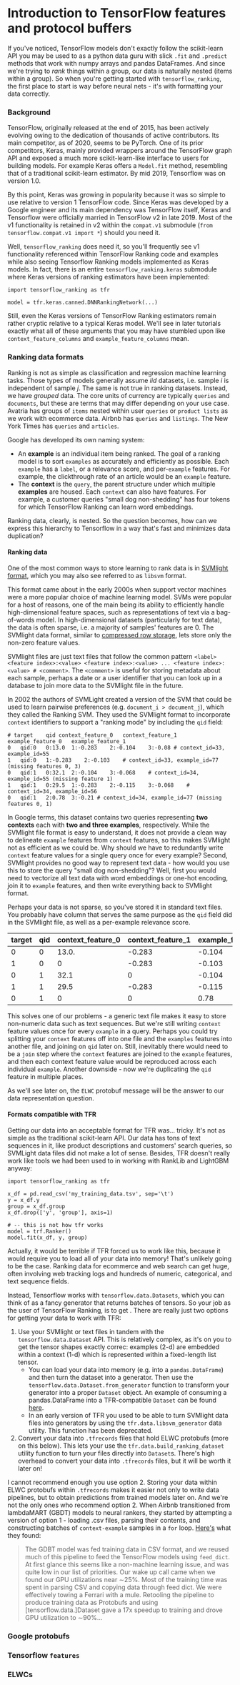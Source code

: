 # Introduction to TensorFlow features and protocol buffers

If you've noticed, TensorFlow models don't exactly follow the scikit-learn API you may be used to as a python data guru with slick `.fit` and `.predict` methods that work with numpy arrays and pandas DataFrames. And since we're trying to *rank* things within a group, our data is naturally nested (items within a group). So when you're getting started with `tensorflow_ranking`, the first place to start is way before neural nets - it's with formatting your data correctly.

### Background

TensorFlow, originally released at the end of 2015, has been actively evolving owing to the dedication of thousands of active contributors. Its main competitor, as of 2020, seems to be PyTorch. One of its prior competitors, Keras, mainly provided wrappers around the TensorFlow graph API and exposed a much more scikit-learn-like interface to users for building models. For example Keras offers a `Model.fit` method, resembling that of a traditional scikit-learn estimator. By mid 2019, Tensorflow was on version 1.0.

By this point, Keras was growing in popularity because it was so simple to use relative to version 1 TensorFlow code. Since Keras was developed by a Google engineer and its main dependency was TensorFlow itself, Keras and Tensorflow were officially married in TensorFlow v2 in late 2019. Most of the v1 functionality is retained in v2 within the `compat.v1` submodule (`from tensorflow.compat.v1 import *`) should you need it.

Well, `tensorflow_ranking` does need it, so you'll frequently see v1 functionality referenced within TensorFlow Ranking code and examples while also seeing Tensorflow Ranking models implemented as Keras models. In fact, there is an entire `tensorflow_ranking.keras` submodule where Keras versions of ranking estimators have been implemented:

```
import tensorflow_ranking as tfr

model = tfr.keras.canned.DNNRankingNetwork(...)
```

Still, even the Keras versions of TensorFlow Ranking estimators remain rather cryptic relative to a typical Keras model. We'll see in later tutorials exactly what all of these arguments that you may have stumbled upon like `context_feature_columns` and `example_feature_columns` mean.

### Ranking data formats

Ranking is not as simple as classification and regression machine learning tasks. Those types of models generally assume *iid* datasets, i.e. sample *i* is independent of sample *j*. The same is not true in ranking datasets. Instead, we have *grouped* data. The core units of currency are typically `queries` and `documents`, but these are terms that may differ depending on your use case. Avatria has groups of `items` nested within user `queries` or `product lists` as we work with ecommerce data. Airbnb has `queries` and `listings`. The New York Times has `queries` and `articles`.

Google has developed its own naming system:

* An **example** is an individual item being ranked. The goal of a ranking model is to sort `examples` as accurately and efficiently as possible. Each `example` has a `label`, or a relevance score, and per-`example` features. For example, the clickthrough rate of an article would be an `example` feature.
* The **context** is the `query`, the parent structure under which multiple **examples** are housed. Each `context` can also have features. For example, a customer queries "small dog non-shedding" has four tokens for which TensorFlow Ranking can learn word embeddings.

Ranking data, clearly, is nested. So the question becomes, how can we express this hierarchy to Tensorflow in a way that's fast and minimizes data duplication?

#### Ranking data

One of the most common ways to store learning to rank data is in [SVMlight format](http://svmlight.joachims.org/), which you may also see referred to as `libsvm` format.

This format came about in the early 2000s when support vector machines were a more popular choice of machine learning model. SVMs were popular for a host of reasons, one of the main being its ability to efficiently handle high-dimensional feature spaces, such as representations of text via a bag-of-words model. In high-dimensional datasets (particularly for text data), the data is often sparse, i.e. a majority of samples' features are 0. The SVMlight data format, similar to [compressed row storage](https://en.wikipedia.org/wiki/Sparse_matrix), lets store only the non-zero feature values.

SVMlight files are just text files that follow the common pattern `<label> <feature index>:<value> <feature index>:<value> ... <feature index>:<value> # <comment>`. The `<comment>` is useful for storing metadata about each sample, perhaps a date or a user identifier that you can look up in a database to join more data to the SVMlight file in the future.

In 2002 the authors of SVMLight created a version of the SVM that could be used to learn pairwise preferences (e.g. `document_i > document_j`), which they called the Ranking SVM. They used the SVMlight format to incorporate `context` identifiers to support a "ranking mode" by including the `qid` field:

```
# target	qid	context_feature_0	context_feature_1	example_feature_0	example_feature_1
0	qid:0	0:13.0	1:-0.283	2:-0.104	3:-0.08	# context_id=33, example_id=55
1	qid:0	1:-0.283	2:-0.103	# context_id=33, example_id=77 (missing features 0, 3)
0	qid:1	0:32.1	2:-0.104	3:-0.068	# context_id=34, example_id=55 (missing feature 1)
1	qid:1	0:29.5	1:-0.283	2:-0.115	3:-0.068	# context_id=34, example_id=56
0	qid:1	2:0.78	3:-0.21	# context_id=34, example_id=77 (missing features 0, 1)
```

In Google terms, this dataset contains two queries representing **two contexts** each with **two and three examples**, respectively. While the SVMlight file format is easy to understand, it does not provide a clean way to delineate `example` features from `context` features, so this makes SVMlight not as efficient as we could be. Why should we have to redundantly write `context` feature values for a single query once for every example? Second, SVMlight provides no good way to represent text data - how would you use this to store the query "small dog non-shedding"? Well, first you would need to vectorize all text data with word embeddings or one-hot encoding, join it to `example` features, and then write everything back to SVMlight format.

Perhaps your data is not sparse, so you've stored it in standard text files. You probably have column that serves the same purpose as the `qid` field did in the SVMlight file, as well as a per-example relevance score.

| target  | qid |  context_feature_0  | context_feature_1  | example_feature_0  | example_feature_1  |
| ------- | --- | ------------------- | ------------------ | ------------------ | ------------------ |
|    0    |  0  |         13.0.       |        -0.283      |         -0.104     |        -0.08       |
|    1    |  0  |         0           |        -0.283      |         -0.103     |           0        |
|    0    |  1  |         32.1        |           0        |         -0.104     |        -0.68       |
|    1    |  1  |         29.5        |         -0.283     |         -0.115     |        -0.068      |
|    0    |  1  |         0           |           0        |          0.78      |        -0.21       |

This solves one of our problems - a generic text file makes it easy to store non-numeric data such as text sequences. But we're still writing `context` feature values once for every `example` in a query. Perhaps you could try splitting your `context` features off into one file and the `examples` features into another file, and joining on `qid` later on. Still, inevitably there would need to be a `join` step where the `context` features are joined to the `example` features, and then each context feature value would be reproduced across each individual `example`. Another downside - now we're duplicating the `qid` feature in multiple places.

As we'll see later on, the `ELWC` protobuf message will be the answer to our data representation question.


#### Formats compatible with TFR

Getting our data into an acceptable format for TFR was... tricky. It's not as simple as the traditional scikit-learn API. Our data has tons of text sequences in it, like product descriptions and customers' search queries, so SVMLight data files did not make a lot of sense. Besides, TFR doesn't really work like tools we had been used to in working with RankLib and LightGBM anyway:

```
import tensorflow_ranking as tfr

x_df = pd.read_csv('my_training_data.tsv', sep='\t')
y = x_df.y
group = x_df.group
x_df.drop(['y', 'group'], axis=1)

# -- this is not how tfr works
model = trf.Ranker()
model.fit(x_df, y, group)
```

Actually, it would be terrible if TFR forced us to work like this, because it would require you to load all of your data into memory! That's unlikely going to be the case. Ranking data for ecommerce and web search can get huge, often involving web tracking logs and hundreds of numeric, categorical, and text sequence fields.

Instead, Tensorflow works with `tensorflow.data.Datasets`, which you can think of as a fancy generator that returns batches of tensors. So your job as the user of TensorFlow Ranking, is to get . There are really just two options for getting your data to work with TFR:

1. Use your SVMlight or text files in tandem with the `tensorflow.data.Dataset` API. This is relatively complex, as it's on you to get the tensor shapes exactly correc: examples (2-d) are embedded within a context (1-d) which is represented within a fixed-length list tensor.
	- You can load your data into memory (e.g. into a `pandas.DataFrame`) and then turn the dataset into a generator. Then use the `tensorflow.data.Dataset.from_generator` function to transform your generator into a proper `Dataset` object. An example of consuming a pandas.DataFrame into a TFR-compatible `Dataset` can be found [here](https://prof.beuth-hochschule.de/fileadmin/prof/aloeser/shuaib_thesis.pdf).
	- In an early version of TFR you used to be able to turn SVMlight data files into generators by using the `tfr.data.libsvm_generator` data utility. This function has been deprecated.
2. Convert your data into `.tfrecords` files that hold ELWC protobufs (more on this below). This lets your use the `tfr.data.build_ranking_dataset` utility function to turn your files directly into `Dataset`s. There's high overhead to convert your data into `.tfrecords` files, but it will be worth it later on!

I cannot recommend enough you use option 2. Storing your data within ELWC protobufs within `.tfrecords` makes it easier not only to write data pipelines, but to obtain predictions from trained models later on. And we're not the only ones who recommend option 2. When Airbnb transitioned from lambdaMART (GBDT) models to neural rankers, they started by attempting a version of option 1 - loading .csv files, parsing their contents, and constructing batches of `context-example` samples in a `for` loop. [Here's](https://arxiv.org/pdf/1810.09591.pdf) what they found:

> The GDBT model was fed training data in CSV format, and we reused much of this pipeline to feed the TensorFlow models using `feed_dict`. At first glance this seems like a non-machine learning issue, and was quite low in our list of priorities. Our wake up call came when we found our GPU utilizations near ∼25%. Most of the training time was spent in parsing CSV and copying data through feed dict. We were effectively towing a Ferrari with a mule. Retooling the pipeline to produce training data as Protobufs and using [tensorflow.data.]Dataset gave a 17x speedup to training and drove GPU utilization to ∼90%...


### Google protobufs



### Tensorflow `features`


### ELWCs






